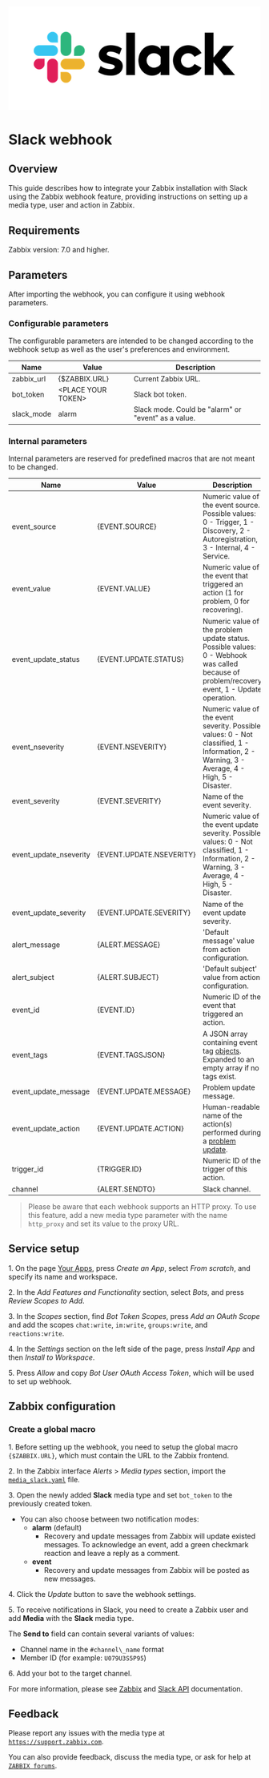 ![](images/logo.png?raw=true)
# Slack webhook

## Overview

This guide describes how to integrate your Zabbix installation with Slack using the Zabbix webhook feature, providing instructions on setting up a media type, user and action in Zabbix.

## Requirements

Zabbix version: 7.0 and higher.

## Parameters

After importing the webhook, you can configure it using webhook parameters.

### Configurable parameters

The configurable parameters are intended to be changed according to the webhook setup as well as the user's preferences and environment.

|Name|Value|Description|
|----|-----|-----------|
|zabbix_url|\{$ZABBIX\.URL\}|Current Zabbix URL.|
|bot_token|\<PLACE YOUR TOKEN\>|Slack bot token.|
|slack_mode|alarm|Slack mode. Could be "alarm" or "event" as a value.|

### Internal parameters

Internal parameters are reserved for predefined macros that are not meant to be changed.

|Name|Value|Description|
|----|-----|-----------|
|event_source|\{EVENT\.SOURCE\}|Numeric value of the event source. Possible values: 0 - Trigger, 1 - Discovery, 2 - Autoregistration, 3 - Internal, 4 - Service.|
|event_value|\{EVENT\.VALUE\}|Numeric value of the event that triggered an action (1 for problem, 0 for recovering).|
|event_update_status|\{EVENT\.UPDATE\.STATUS\}|Numeric value of the problem update status. Possible values: 0 - Webhook was called because of problem/recovery event, 1 - Update operation.|
|event_nseverity|\{EVENT\.NSEVERITY\}|Numeric value of the event severity. Possible values: 0 - Not classified, 1 - Information, 2 - Warning, 3 - Average, 4 - High, 5 - Disaster.|
|event_severity|\{EVENT\.SEVERITY\}|Name of the event severity.|
|event_update_nseverity|\{EVENT\.UPDATE\.NSEVERITY\}|Numeric value of the event update severity. Possible values: 0 - Not classified, 1 - Information, 2 - Warning, 3 - Average, 4 - High, 5 - Disaster.|
|event_update_severity|\{EVENT\.UPDATE\.SEVERITY\}|Name of the event update severity.|
|alert_message|\{ALERT\.MESSAGE\}|'Default message' value from action configuration.|
|alert_subject|\{ALERT\.SUBJECT\}|'Default subject' value from action configuration.|
|event_id|\{EVENT\.ID\}|Numeric ID of the event that triggered an action.|
|event_tags|\{EVENT\.TAGSJSON\}|A JSON array containing event tag [objects]('https://www.zabbix.com/documentation/current/manual/api/reference/event/object#event-tag'). Expanded to an empty array if no tags exist.|
|event_update_message|\{EVENT\.UPDATE\.MESSAGE\}|Problem update message.|
|event_update_action|\{EVENT\.UPDATE\.ACTION\}|Human-readable name of the action(s) performed during a [problem update]('https://www.zabbix.com/documentation/current/manual/acknowledgment#updating-problems').|
|trigger_id|\{TRIGGER\.ID\}|Numeric ID of the trigger of this action.|
|channel|\{ALERT\.SENDTO\}|Slack channel.|

> Please be aware that each webhook supports an HTTP proxy. To use this feature, add a new media type parameter with the name `http_proxy` and set its value to the proxy URL.

## Service setup

1\. On the page [Your Apps](https://api.slack.com/apps), press *Create an App*, select *From scratch*, and specify its name and workspace.

2\. In the *Add Features and Functionality* section, select *Bots*, and press *Review Scopes to Add*.

3\. In the *Scopes* section, find *Bot Token Scopes*, press *Add an OAuth Scope* and add the scopes `chat:write`, `im:write`, `groups:write`, and `reactions:write`.

4\. In the *Settings* section on the left side of the page, press *Install App* and then *Install to Workspace*.

5\. Press *Allow* and copy *Bot User OAuth Access Token*, which will be used to set up webhook.

## Zabbix configuration

### Create a global macro

1\. Before setting up the webhook, you need to setup the global macro `{$ZABBIX.URL}`, which must contain the URL to the Zabbix frontend.

2\. In the Zabbix interface *Alerts* > *Media types* section, import the [`media_slack.yaml`](media_slack.yaml) file.

3\. Open the newly added **Slack** media type and set `bot_token` to the previously created token.

* You can also choose between two notification modes:
	- **alarm** (default)
		- Recovery and update messages from Zabbix will update existed messages. To acknowledge an event, add a green checkmark reaction and leave a reply as a comment.
	- **event**
		- Recovery and update messages from Zabbix will be posted as new messages.

4\. Click the *Update* button to save the webhook settings.

5\. To receive notifications in Slack, you need to create a Zabbix user and add **Media** with the **Slack** media type.

The **Send to** field can contain several variants of values:

- Channel name in the `#channel\_name` format
- Member ID (for example: `U079U3S5P95`)

6\. Add your bot to the target channel.

For more information, please see [Zabbix](https://www.zabbix.com/documentation/7.0/manual/config/notifications) and [Slack API](https://api.slack.com) documentation.

## Feedback

Please report any issues with the media type at [`https://support.zabbix.com`](https://support.zabbix.com).

You can also provide feedback, discuss the media type, or ask for help at [`ZABBIX forums`](https://www.zabbix.com/forum/zabbix-suggestions-and-feedback).
